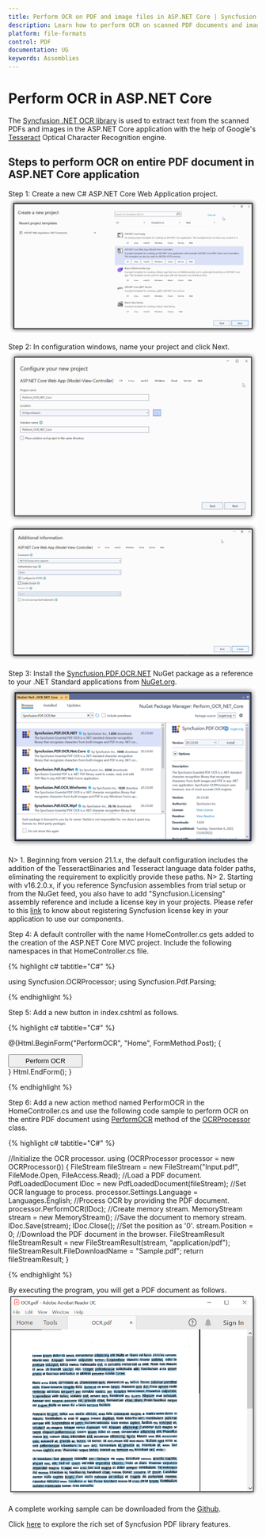 ```yaml
---
title: Perform OCR on PDF and image files in ASP.NET Core | Syncfusion
description: Learn how to perform OCR on scanned PDF documents and images with different tesseract versions in ASP.NET Core using Syncfusion .NET OCR library.
platform: file-formats
control: PDF
documentation: UG
keywords: Assemblies
---
```


# Perform OCR in ASP.NET Core

The [Syncfusion .NET OCR library](https://www.syncfusion.com/document-processing/pdf-framework/net-core/pdf-library/ocr-process) is used to extract text from the scanned PDFs and images in the ASP.NET Core application with the help of Google's [Tesseract](https://github.com/tesseract-ocr/tesseract) Optical Character Recognition engine.

## Steps to perform OCR on entire PDF document in ASP.NET Core application

Step 1: Create a new C# ASP.NET Core Web Application project.
![Create ASP.NET Core Web application](OCR-Images/OCR-Core-app-creation.png)   

Step 2:  In configuration windows, name your project and click Next.
![ASP.NET Core project configuration1](OCR-Images/OCR-Core-project-configuration1.png)
![ASP.NET Core project configuration2](OCR-Images/OCR-Core-project-configuration2.png)

Step 3:  Install the [Syncfusion.PDF.OCR.NET](https://www.nuget.org/packages/Syncfusion.PDF.OCR.NET) NuGet package as a reference to your .NET Standard applications from [NuGet.org](https://www.nuget.org/).   
![PDF OCR ASP.NET Core NuGet package](OCR-Images/OCR-Core-NuGet-package.png)

N> 1. Beginning from version 21.1.x, the default configuration includes the addition of the TesseractBinaries and Tesseract language data folder paths, eliminating the requirement to explicitly provide these paths.
N> 2. Starting with v16.2.0.x, if you reference Syncfusion assemblies from trial setup or from the NuGet feed, you also have to add "Syncfusion.Licensing" assembly reference and include a license key in your projects. Please refer to this [link](https://help.syncfusion.com/common/essential-studio/licensing/overview) to know about registering Syncfusion license key in your application to use our components.

Step 4: A default controller with the name HomeController.cs gets added to the creation of the ASP.NET Core MVC project. Include the following namespaces in that HomeController.cs file.

{% highlight c# tabtitle="C#" %}

using Syncfusion.OCRProcessor;
using Syncfusion.Pdf.Parsing;

{% endhighlight %}

Step 5: Add a new button in index.cshtml as follows.

{% highlight c# tabtitle="C#" %}

@{Html.BeginForm("PerformOCR", "Home", FormMethod.Post);
   {
      <div>
         <input type="submit" value="Perform OCR" style="width:150px;height:27px" />
      </div>
   }
   Html.EndForm();
}

{% endhighlight %}

Step 6: Add a new action method named PerformOCR in the HomeController.cs and use the following code sample to perform OCR on the entire PDF document using [PerformOCR](https://help.syncfusion.com/cr/file-formats/Syncfusion.OCRProcessor.OCRProcessor.html#Syncfusion_OCRProcessor_OCRProcessor_PerformOCR_Syncfusion_Pdf_Parsing_PdfLoadedDocument_System_String_) method of the [OCRProcessor](https://help.syncfusion.com/cr/file-formats/Syncfusion.OCRProcessor.OCRProcessor.html) class. 

{% highlight c# tabtitle="C#" %}

//Initialize the OCR processor.
using (OCRProcessor processor = new OCRProcessor())
{
   FileStream fileStream = new FileStream("Input.pdf", FileMode.Open, FileAccess.Read);
   //Load a PDF document.
   PdfLoadedDocument lDoc = new PdfLoadedDocument(fileStream);
   //Set OCR language to process.
   processor.Settings.Language = Languages.English;
   //Process OCR by providing the PDF document.
   processor.PerformOCR(lDoc);
   //Create memory stream.
   MemoryStream stream = new MemoryStream();
   //Save the document to memory stream.
   lDoc.Save(stream);
   lDoc.Close();
   //Set the position as '0'.
   stream.Position = 0;
   //Download the PDF document in the browser.
   FileStreamResult fileStreamResult = new FileStreamResult(stream, "application/pdf");
   fileStreamResult.FileDownloadName = "Sample.pdf";
   return fileStreamResult;
}

{% endhighlight %}

By executing the program, you will get a PDF document as follows.
![OCR ASP.NET_Core Output](OCR-Images/OCR-output-image.png)
 
A complete working sample can be downloaded from the [Github](https://github.com/SyncfusionExamples/OCR-csharp-examples/tree/master/ASP.NET%20Core).

Click [here](https://www.syncfusion.com/document-processing/pdf-framework/net-core) to explore the rich set of Syncfusion PDF library features.
